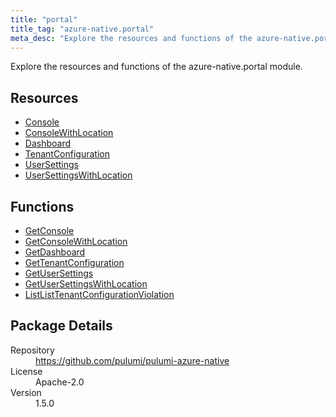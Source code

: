 ```yaml
---
title: "portal"
title_tag: "azure-native.portal"
meta_desc: "Explore the resources and functions of the azure-native.portal module."
---
```


<!-- WARNING: this file was generated by Pulumi Docs Generator. -->
<!-- Do not edit by hand unless you're certain you know what you are doing! -->

Explore the resources and functions of the azure-native.portal module.

<h2 id="resources">Resources</h2>
<ul class="api">
    <li><a href="console" title="Console"><span class="symbol resource"></span>Console</a></li>
    <li><a href="consolewithlocation" title="ConsoleWithLocation"><span class="symbol resource"></span>ConsoleWithLocation</a></li>
    <li><a href="dashboard" title="Dashboard"><span class="symbol resource"></span>Dashboard</a></li>
    <li><a href="tenantconfiguration" title="TenantConfiguration"><span class="symbol resource"></span>TenantConfiguration</a></li>
    <li><a href="usersettings" title="UserSettings"><span class="symbol resource"></span>UserSettings</a></li>
    <li><a href="usersettingswithlocation" title="UserSettingsWithLocation"><span class="symbol resource"></span>UserSettingsWithLocation</a></li>
</ul>

<h2 id="functions">Functions</h2>
<ul class="api">
    <li><a href="getconsole" title="GetConsole"><span class="symbol function"></span>GetConsole</a></li>
    <li><a href="getconsolewithlocation" title="GetConsoleWithLocation"><span class="symbol function"></span>GetConsoleWithLocation</a></li>
    <li><a href="getdashboard" title="GetDashboard"><span class="symbol function"></span>GetDashboard</a></li>
    <li><a href="gettenantconfiguration" title="GetTenantConfiguration"><span class="symbol function"></span>GetTenantConfiguration</a></li>
    <li><a href="getusersettings" title="GetUserSettings"><span class="symbol function"></span>GetUserSettings</a></li>
    <li><a href="getusersettingswithlocation" title="GetUserSettingsWithLocation"><span class="symbol function"></span>GetUserSettingsWithLocation</a></li>
    <li><a href="listlisttenantconfigurationviolation" title="ListListTenantConfigurationViolation"><span class="symbol function"></span>ListListTenantConfigurationViolation</a></li>
</ul>

<h2 id="package-details">Package Details</h2>
<dl class="package-details">
	<dt>Repository</dt>
	<dd><a href="https://github.com/pulumi/pulumi-azure-native">https://github.com/pulumi/pulumi-azure-native</a></dd>
	<dt>License</dt>
	<dd>Apache-2.0</dd>
	<dt>Version</dt>
	<dd>1.5.0</dd>
</dl>

